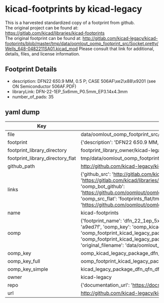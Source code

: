 # kicad-footprints by kicad-legacy  
This is a harvested standardized copy of a footprint from github.  
The original project can be found at:  
https://gitlab.com/kicad/libraries/kicad-footprints  
The original footprint can be found at:
http://gitlab.com/kicad-legacy/kicad-footprints/blob/master/tmp/data/oomlout_oomp_footprint_src/Socket.pretty/Wells_648-0482211SA01.kicad_mod
Please consult that link for additional, details, files, and license information.  
## Footprint Details
* description: DFN22 6*5*0.9 MM, 0.5 P; CASE 506AF\\xe2\\x88\\x9201 (see ON Semiconductor 506AF.PDF)  
* libraryLink: DFN-22-1EP_5x6mm_P0.5mm_EP3.14x4.3mm  
* number_of_pads: 35  
## yaml dump  
| Key | Value |  
| --- | --- |  
| file | data/oomlout_oomp_footprint_src/kicad-footprints/Package_DFN_QFN.pretty/DFN-22-1EP_5x6mm_P0.5mm_EP3.14x4.3mm.kicad_mod |  
| footprint | {'description': 'DFN22 6*5*0.9 MM, 0.5 P; CASE 506AF\\\\xe2\\\\x88\\\\x9201 (see ON Semiconductor 506AF.PDF)', 'libraryLink': 'DFN-22-1EP_5x6mm_P0.5mm_EP3.14x4.3mm', 'number_of_pads': 35} |  
| footprint_library_directory | footprint_library_owner/kicad-legacy_kicad-footprints |  
| footprint_library_directory_flat | tmp/data/oomlout_oomp_footprint_src/footprints_flat/kicad_legacy_package_dfn_qfn_dfn_22_1ep_5x6mm_p0_5mm_ep3_14x4_3mm/working |  
| github_path | http://github.com/kicad-legacy/kicad-footprints/blob/master/tmp/data/oomlout_oomp_footprint_src/Package_DFN_QFN.pretty/DFN-22-1EP_5x6mm_P0.5mm_EP3.14x4.3mm.kicad_mod |  
| links | {'github_src': 'http://gitlab.com/kicad-legacy/kicad-footprints/blob/master/tmp/data/oomlout_oomp_footprint_src/Socket.pretty/Wells_648-0482211SA01.kicad_mod', 'github_src_repo': 'https://gitlab.com/kicad/libraries/kicad-footprints', 'oomp_bot': 'tmp/data/oomlout_oomp_footprint_src/footprints/kicad_legacy_package_dfn_qfn_dfn_22_1ep_5x6mm_p0_5mm_ep3_14x4_3mm/working', 'oomp_bot_github': 'https://github.com/oomlout/oomlout_oomp_footprint_bot/tree/main/tmp/data/oomlout_oomp_footprint_src/footprints/kicad_legacy_package_dfn_qfn_dfn_22_1ep_5x6mm_p0_5mm_ep3_14x4_3mm/working', 'oomp_src_flat': 'footprints_flat/tmp/data/oomlout_oomp_footprint_src/footprints_flat/kicad_legacy_package_dfn_qfn_dfn_22_1ep_5x6mm_p0_5mm_ep3_14x4_3mm/working', 'oomp_src_flat_github': 'https://github.com/oomlout/oomlout_oomp_footprint_src/tree/main/tmp/data/oomlout_oomp_footprint_src/footprints_flat/kicad_legacy_package_dfn_qfn_dfn_22_1ep_5x6mm_p0_5mm_ep3_14x4_3mm/working'} |  
| name | kicad-footprints |  
| oomp | {'footprint_name': 'dfn_22_1ep_5x6mm_p0_5mm_ep3_14x4_3mm', 'library_name': 'package_dfn_qfn', 'md5': 'a9ed7ff74ff650f651ded969c694d5f1', 'md5_10': 'a9ed7ff74f', 'md5_5': 'a9ed7', 'md5_6': 'a9ed7f', 'oomp_key': 'oomp_kicad_legacy_package_dfn_qfn_dfn_22_1ep_5x6mm_p0_5mm_ep3_14x4_3mm', 'oomp_key_extra': 'oomp_footprint_kicad_legacy_package_dfn_qfn_dfn_22_1ep_5x6mm_p0_5mm_ep3_14x4_3mm', 'oomp_key_full': 'oomp_footprint_kicad_legacy_package_dfn_qfn_dfn_22_1ep_5x6mm_p0_5mm_ep3_14x4_3mm_a9ed7f', 'oomp_key_simple': 'kicad_legacy_package_dfn_qfn_dfn_22_1ep_5x6mm_p0_5mm_ep3_14x4_3mm', 'original_filename': 'data/oomlout_oomp_footprint_src/kicad-footprints/Package_DFN_QFN.pretty/DFN-22-1EP_5x6mm_P0.5mm_EP3.14x4.3mm.kicad_mod', 'owner_name': 'kicad_legacy'} |  
| oomp_key | oomp_kicad_legacy_package_dfn_qfn_dfn_22_1ep_5x6mm_p0_5mm_ep3_14x4_3mm |  
| oomp_key_full | oomp_footprint_kicad_legacy_package_dfn_qfn_dfn_22_1ep_5x6mm_p0_5mm_ep3_14x4_3mm |  
| oomp_key_simple | kicad_legacy_package_dfn_qfn_dfn_22_1ep_5x6mm_p0_5mm_ep3_14x4_3mm |  
| owner | kicad-legacy |  
| repo | {'documentation_url': 'https://docs.github.com/rest/repos/repos#get-a-repository', 'message': 'Not Found'} |  
| url | http://github.com/kicad-legacy/kicad-footprints |  

